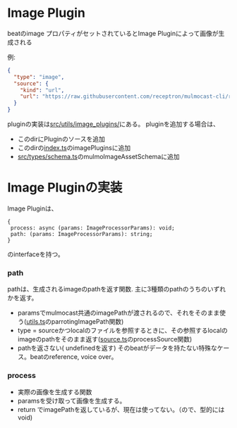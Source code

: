 # Image Plugin

beatのimage プロパティがセットされているとImage Pluginによって画像が生成される

例:
```json
{
  "type": "image",
  "source": {
    "kind": "url",
    "url": "https://raw.githubusercontent.com/receptron/mulmocast-cli/refs/heads/main/assets/images/mulmocast_credit.png"
  }
}
```

pluginの実装は[src/utils/image_plugins/](../src/utils/image_plugins)にある。
pluginを追加する場合は、

- このdirにPluginのソースを追加
- このdirの[index.ts](../src/utils/image_plugins/index.ts)のimagePluginsに追加
- [src/types/schema.ts](../src/types/schema.ts)のmulmoImageAssetSchemaに追加


# Image Pluginの実装

Image Pluginは、

```
{
 process: async (params: ImageProcessorParams): void;
 path: (params: ImageProcessorParams): string;
}
```
のinterfaceを持つ。

### path
pathは、生成されるimageのpathを返す関数.
主に3種類のpathのうちのいずれかを返す。

- paramsでmulmocast共通のimagePathが渡されるので、それをそのまま使う([utils.ts](../src/utils/image_plugins/utils.ts)のparrotingImagePath関数)
- type = sourceかつlocalのファイルを参照するときに、その参照するlocalのimageのpathをそのまま返す([source.ts](../src/utils/image_plugins/source.ts)のprocessSource関数)
- pathを返さない( undefinedを返す) そのbeatがデータを持たない特殊なケース。beatのreference, voice over。

### process

- 実際の画像を生成する関数
- paramsを受け取って画像を生成する。
- return でimagePathを返しているが、現在は使ってない。（ので、型的にはvoid)
